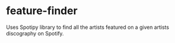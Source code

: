 # feature-finder
Uses Spotipy library to find all the artists featured on a given artists discography on Spotify.

